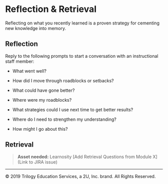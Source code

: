 # Reflection & Retrieval

Reflecting on what you recently learned is a proven strategy for cementing new knowledge into memory.

## Reflection

Reply to the following prompts to start a conversation with an instructional staff member:

* What went well?

* How did I move through roadblocks or setbacks?

* What could have gone better?

* Where were my roadblocks? 

* What strategies could I use next time to get better results?

* Where do I need to strengthen my understanding?

* How might I go about this?


## Retrieval

> **Asset needed:** Learnosity [Add Retrieval Questions from Module X](Link to JIRA issue)

---
© 2019 Trilogy Education Services, a 2U, Inc. brand. All Rights Reserved.
